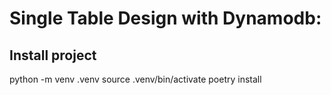 
# Single Table Design with Dynamodb:

## Install project
python -m venv .venv
source .venv/bin/activate
poetry install

#